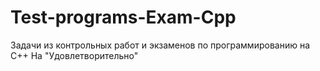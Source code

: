 # Test-programs-Exam-Cpp
Задачи из контрольных работ и экзаменов по программированию на C++
На "Удовлетворительно"
